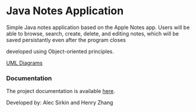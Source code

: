# Java Notes Application
Simple Java notes application based on the Apple Notes app.
Users will be able to browse, search, create, delete, and editing notes, which will be saved persistantly even after the program closes

developed using Object-oriented principles.

[UML Diagrams](NotesUML.drawio.pdf)

### Documentation ###
The project documentation is available [here](https://nrezhang.github.io/Java-notes-application/package-summary.html).

Developed by: Alec Sirkin and Henry Zhang
